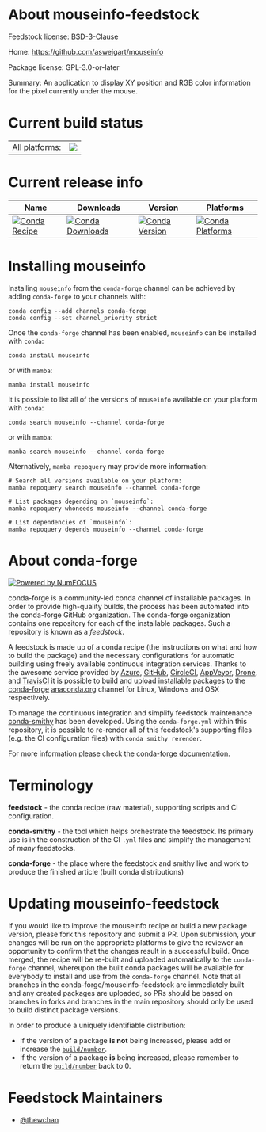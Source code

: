 About mouseinfo-feedstock
=========================

Feedstock license: [BSD-3-Clause](https://github.com/conda-forge/mouseinfo-feedstock/blob/main/LICENSE.txt)

Home: https://github.com/asweigart/mouseinfo

Package license: GPL-3.0-or-later

Summary: An application to display XY position and RGB color information for the pixel currently under the mouse.

Current build status
====================


<table><tr><td>All platforms:</td>
    <td>
      <a href="https://dev.azure.com/conda-forge/feedstock-builds/_build/latest?definitionId=17280&branchName=main">
        <img src="https://dev.azure.com/conda-forge/feedstock-builds/_apis/build/status/mouseinfo-feedstock?branchName=main">
      </a>
    </td>
  </tr>
</table>

Current release info
====================

| Name | Downloads | Version | Platforms |
| --- | --- | --- | --- |
| [![Conda Recipe](https://img.shields.io/badge/recipe-mouseinfo-green.svg)](https://anaconda.org/conda-forge/mouseinfo) | [![Conda Downloads](https://img.shields.io/conda/dn/conda-forge/mouseinfo.svg)](https://anaconda.org/conda-forge/mouseinfo) | [![Conda Version](https://img.shields.io/conda/vn/conda-forge/mouseinfo.svg)](https://anaconda.org/conda-forge/mouseinfo) | [![Conda Platforms](https://img.shields.io/conda/pn/conda-forge/mouseinfo.svg)](https://anaconda.org/conda-forge/mouseinfo) |

Installing mouseinfo
====================

Installing `mouseinfo` from the `conda-forge` channel can be achieved by adding `conda-forge` to your channels with:

```
conda config --add channels conda-forge
conda config --set channel_priority strict
```

Once the `conda-forge` channel has been enabled, `mouseinfo` can be installed with `conda`:

```
conda install mouseinfo
```

or with `mamba`:

```
mamba install mouseinfo
```

It is possible to list all of the versions of `mouseinfo` available on your platform with `conda`:

```
conda search mouseinfo --channel conda-forge
```

or with `mamba`:

```
mamba search mouseinfo --channel conda-forge
```

Alternatively, `mamba repoquery` may provide more information:

```
# Search all versions available on your platform:
mamba repoquery search mouseinfo --channel conda-forge

# List packages depending on `mouseinfo`:
mamba repoquery whoneeds mouseinfo --channel conda-forge

# List dependencies of `mouseinfo`:
mamba repoquery depends mouseinfo --channel conda-forge
```


About conda-forge
=================

[![Powered by
NumFOCUS](https://img.shields.io/badge/powered%20by-NumFOCUS-orange.svg?style=flat&colorA=E1523D&colorB=007D8A)](https://numfocus.org)

conda-forge is a community-led conda channel of installable packages.
In order to provide high-quality builds, the process has been automated into the
conda-forge GitHub organization. The conda-forge organization contains one repository
for each of the installable packages. Such a repository is known as a *feedstock*.

A feedstock is made up of a conda recipe (the instructions on what and how to build
the package) and the necessary configurations for automatic building using freely
available continuous integration services. Thanks to the awesome service provided by
[Azure](https://azure.microsoft.com/en-us/services/devops/), [GitHub](https://github.com/),
[CircleCI](https://circleci.com/), [AppVeyor](https://www.appveyor.com/),
[Drone](https://cloud.drone.io/welcome), and [TravisCI](https://travis-ci.com/)
it is possible to build and upload installable packages to the
[conda-forge](https://anaconda.org/conda-forge) [anaconda.org](https://anaconda.org/)
channel for Linux, Windows and OSX respectively.

To manage the continuous integration and simplify feedstock maintenance
[conda-smithy](https://github.com/conda-forge/conda-smithy) has been developed.
Using the ``conda-forge.yml`` within this repository, it is possible to re-render all of
this feedstock's supporting files (e.g. the CI configuration files) with ``conda smithy rerender``.

For more information please check the [conda-forge documentation](https://conda-forge.org/docs/).

Terminology
===========

**feedstock** - the conda recipe (raw material), supporting scripts and CI configuration.

**conda-smithy** - the tool which helps orchestrate the feedstock.
                   Its primary use is in the construction of the CI ``.yml`` files
                   and simplify the management of *many* feedstocks.

**conda-forge** - the place where the feedstock and smithy live and work to
                  produce the finished article (built conda distributions)


Updating mouseinfo-feedstock
============================

If you would like to improve the mouseinfo recipe or build a new
package version, please fork this repository and submit a PR. Upon submission,
your changes will be run on the appropriate platforms to give the reviewer an
opportunity to confirm that the changes result in a successful build. Once
merged, the recipe will be re-built and uploaded automatically to the
`conda-forge` channel, whereupon the built conda packages will be available for
everybody to install and use from the `conda-forge` channel.
Note that all branches in the conda-forge/mouseinfo-feedstock are
immediately built and any created packages are uploaded, so PRs should be based
on branches in forks and branches in the main repository should only be used to
build distinct package versions.

In order to produce a uniquely identifiable distribution:
 * If the version of a package **is not** being increased, please add or increase
   the [``build/number``](https://docs.conda.io/projects/conda-build/en/latest/resources/define-metadata.html#build-number-and-string).
 * If the version of a package **is** being increased, please remember to return
   the [``build/number``](https://docs.conda.io/projects/conda-build/en/latest/resources/define-metadata.html#build-number-and-string)
   back to 0.

Feedstock Maintainers
=====================

* [@thewchan](https://github.com/thewchan/)

